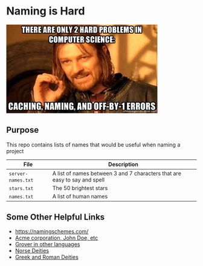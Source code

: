 # Naming is Hard

![I can only help with one](lol.jpg)

## Purpose

This repo contains lists of names that would be useful when naming a project

|File|Description|
|---|---|
|`server-names.txt`|A list of names between 3 and 7 characters that are easy to say and spell|
|`stars.txt`|The 50 brightest stars|
|`names.txt`|A list of human names|

## Some Other Helpful Links

* https://namingschemes.com/
* [Acme corporation, John Doe, etc](https://en.wikipedia.org/wiki/Placeholder_name)
* [Grover in other languages](https://en.m.wikipedia.org/wiki/Grover#International)
* [Norse Deities](https://simple.wikipedia.org/wiki/List_of_Norse_gods_and_goddesses)
* [Greek and Roman Deities](https://en.m.wikipedia.org/wiki/Interpretatio_graeca)